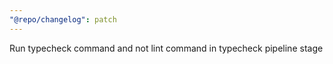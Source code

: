 ```yaml
---
"@repo/changelog": patch
---
```


Run typecheck command and not lint command in typecheck pipeline stage
